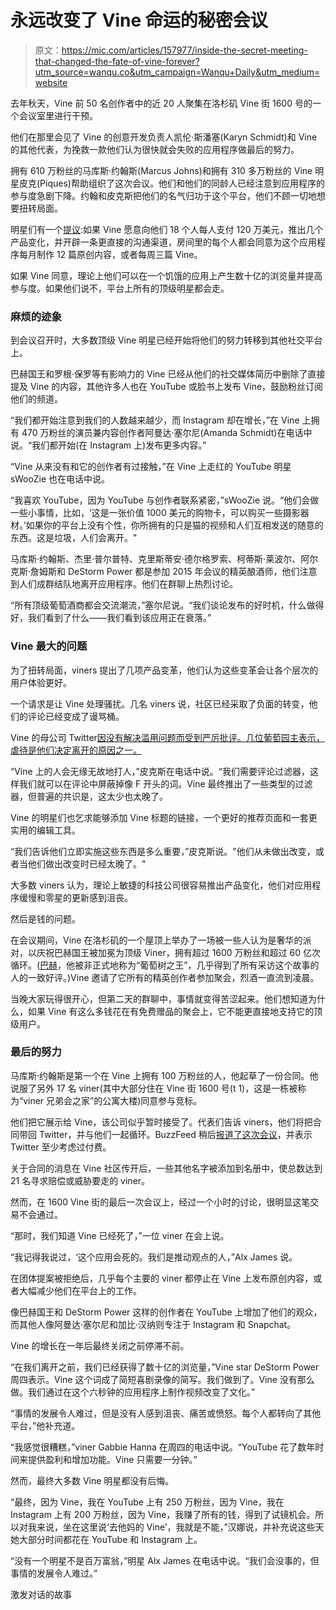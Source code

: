 # 永远改变了 Vine 命运的秘密会议

> 原文：<https://mic.com/articles/157977/inside-the-secret-meeting-that-changed-the-fate-of-vine-forever?utm_source=wanqu.co&utm_campaign=Wanqu+Daily&utm_medium=website>

去年秋天，Vine 前 50 名创作者中的近 20 人聚集在洛杉矶 Vine 街 1600 号的一个会议室里进行干预。

他们在那里会见了 Vine 的创意开发负责人凯伦·斯潘塞(Karyn Schmidt)和 Vine 的其他代表，为挽救一款他们认为很快就会失败的应用程序做最后的努力。

拥有 610 万粉丝的马库斯·约翰斯(Marcus Johns)和拥有 310 多万粉丝的 Vine 明星皮克(Piques)帮助组织了这次会议。他们和他们的同龄人已经注意到应用程序的参与度急剧下降。约翰和皮克斯把他们的名气归功于这个平台，他们不顾一切地想要扭转局面。

明星们有一个[提议](https://www.buzzfeed.com/alexkantrowitz/twitter-in-discussions-with-top-vine-creators-about-payment?utm_term=.lpDbLXGYgX#.rt5w2nYbAn):如果 Vine 愿意向他们 18 个人每人支付 120 万美元，推出几个产品变化，并开辟一条更直接的沟通渠道，房间里的每个人都会同意为这个应用程序每月制作 12 篇原创内容，或者每周三篇 Vine。

如果 Vine 同意，理论上他们可以在一个饥饿的应用上产生数十亿的浏览量并提高参与度。如果他们说不，平台上所有的顶级明星都会走。

### 麻烦的迹象

到会议召开时，大多数顶级 Vine 明星已经开始将他们的努力转移到其他社交平台上。

巴赫国王和罗根·保罗等有影响力的 Vine 已经从他们的社交媒体简历中删除了直接提及 Vine 的内容，其他许多人也在 YouTube 或脸书上发布 Vine，鼓励粉丝订阅他们的频道。

“我们都开始注意到我们的人数越来越少，而 Instagram 却在增长，”在 Vine 上拥有 470 万粉丝的演员兼内容创作者阿曼达·塞尔尼(Amanda Schmidt)在电话中说。“我们都开始(在 Instagram 上)发布更多内容。”

“Vine 从来没有和它的创作者有过接触，”在 Vine 上走红的 YouTube 明星 sWooZie 也在电话中说。

“我喜欢 YouTube，因为 YouTube 与创作者联系紧密，”sWooZie 说。“他们会做一些小事情，比如，‘这是一张价值 1000 美元的购物卡，可以购买一些摄影器材。’如果你的平台上没有个性，你所拥有的只是猫的视频和人们互相发送的随意的东西。这是垃圾，人们会离开。"

马库斯·约翰斯、杰里·普尔普特、克里斯蒂安·德尔格罗索、柯蒂斯·莱波尔、阿尔克斯·詹姆斯和 DeStorm Power 都是参加 2015 年会议的精英酿酒师，他们注意到人们成群结队地离开应用程序。他们在群聊上热烈讨论。

“所有顶级葡萄酒商都会交流潮流，”塞尔尼说。“我们谈论发布的好时机，什么做得好，我们看到了什么——我们看到该应用正在衰落。”

### Vine 最大的问题

为了扭转局面，viners 提出了几项产品变革，他们认为这些变革会让各个层次的用户体验更好。

一个请求是让 Vine 处理骚扰。几名 viners 说，社区已经采取了负面的转变，他们的评论已经变成了谩骂桶。

Vine 的母公司 Twitter[因没有解决滥用问题而受到严厉批评。几位葡萄园主表示，虐待是他们决定离开的原因之一。](http://www.wsj.com/articles/why-twitter-cant-shake-its-harassment-problem-1472045224)

“Vine 上的人会无缘无故地打人，”皮克斯在电话中说。“我们需要评论过滤器，这样我们就可以在评论中屏蔽掉像 F 开头的词。Vine 最终推出了一些类型的过滤器，但普遍的共识是，这太少也太晚了。

Vine 的明星们也乞求能够添加 Vine 标题的链接，一个更好的推荐页面和一套更实用的编辑工具。

“我们告诉他们立即实施这些东西是多么重要，”皮克斯说。"他们从未做出改变，或者当他们做出改变时已经太晚了。"

大多数 viners 认为，理论上敏捷的科技公司很容易推出产品变化，他们对应用程序缓慢和零星的更新感到沮丧。

然后是钱的问题。

在会议期间，Vine 在洛杉矶的一个屋顶上举办了一场被一些人认为是奢华的派对，以庆祝巴赫国王被加冕为顶级 Viner，拥有超过 1600 万粉丝和超过 60 亿次循环。([巴赫](http://time.com/4263064/king-bach-vine-profile/)，他被非正式地称为“葡萄树之王”，几乎得到了所有采访这个故事的人的一致好评。)Vine 邀请了它所有的精英创作者参加聚会，烈酒一直流到凌晨。

当晚大家玩得很开心，但第二天的群聊中，事情就变得苦涩起来。他们想知道为什么，如果 Vine 有这么多钱花在有免费赠品的聚会上，它不能更直接地支持它的顶级用户。

### 最后的努力

马库斯·约翰斯是第一个在 Vine 上拥有 100 万粉丝的人，他起草了一份合同。他说服了另外 17 名 viner(其中大部分住在 Vine 街 1600 号(t 1)，这是一栋被称为“viner 兄弟会之家”的公寓大楼)同意参与竞标。

他们把它展示给 Vine，该公司似乎暂时接受了。代表们告诉 viners，他们将把合同带回 Twitter，并与他们一起循环。BuzzFeed 稍后[报道了这次会议](https://www.buzzfeed.com/alexkantrowitz/twitter-in-discussions-with-top-vine-creators-about-payment)，并表示 Twitter 至少考虑过付费。

关于合同的消息在 Vine 社区传开后，一些其他名字被添加到名册中，使总数达到 21 名寻求赔偿或威胁要走的 viner。

然而，在 1600 Vine 街的最后一次会议上，经过一个小时的讨论，很明显这笔交易不会通过。

“那时，我们知道 Vine 已经死了，”一位 viner 在会上说。

“我记得我说过，‘这个应用会死的。我们是推动观点的人，”Alx James 说。

在团体提案被拒绝后，几乎每个主要的 viner 都停止在 Vine 上发布原创内容，或者大幅减少他们在平台上的工作。

像巴赫国王和 DeStorm Power 这样的创作者在 YouTube 上增加了他们的观众，而其他人像阿曼达·塞尔尼和加比·汉纳则专注于 Instagram 和 Snapchat。

Vine 的增长在一年后最终关闭之前停滞不前。

“在我们离开之前，我们已经获得了数十亿的浏览量，”Vine star DeStorm Power 周四表示。Vine 这个词成了简短喜剧录像的简写。我们做到了。Vine 没有那么做。我们通过在这个六秒钟的应用程序上制作视频改变了文化。”

“事情的发展令人难过，但是没有人感到沮丧、痛苦或愤怒。每个人都转向了其他平台，”他补充道。

“我感觉很糟糕，”viner Gabbie Hanna 在周四的电话中说。“YouTube 花了数年时间来提供盈利和增加功能。Vine 只需要一分钟。”

然而，最终大多数 Vine 明星都没有后悔。

“最终，因为 Vine，我在 YouTube 上有 250 万粉丝，因为 Vine，我在 Instagram 上有 200 万粉丝，因为 Vine，我赚了所有的钱，得到了试镜机会。所以对我来说，坐在这里说‘去他妈的 Vine’，我就是不能，”汉娜说，并补充说这些天她大部分时间都花在 YouTube 和 Instagram 上。

“没有一个明星不是百万富翁，”明星 Alx James 在电话中说。“我们会没事的，但事情的发展令人难过。”

<aside class="fX2 rhF jIS">

<label for="email-signup">激发对话的故事</label>

</aside>